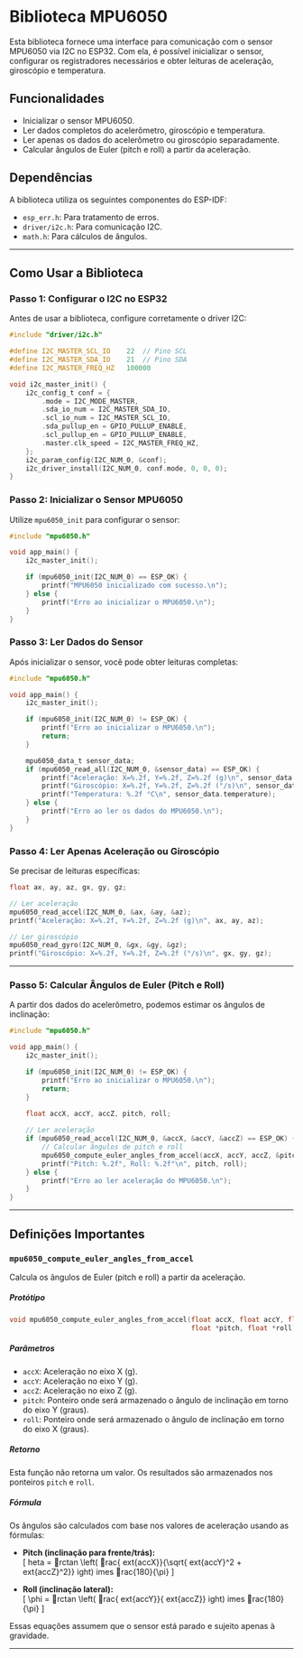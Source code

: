 # Biblioteca MPU6050

Esta biblioteca fornece uma interface para comunicação com o sensor MPU6050 via I2C no ESP32. Com ela, é possível inicializar o sensor, configurar os registradores necessários e obter leituras de aceleração, giroscópio e temperatura.

## Funcionalidades
- Inicializar o sensor MPU6050.
- Ler dados completos do acelerômetro, giroscópio e temperatura.
- Ler apenas os dados do acelerômetro ou giroscópio separadamente.
- Calcular ângulos de Euler (pitch e roll) a partir da aceleração.

## Dependências
A biblioteca utiliza os seguintes componentes do ESP-IDF:
- `esp_err.h`: Para tratamento de erros.
- `driver/i2c.h`: Para comunicação I2C.
- `math.h`: Para cálculos de ângulos.

---

## Como Usar a Biblioteca

### Passo 1: Configurar o I2C no ESP32
Antes de usar a biblioteca, configure corretamente o driver I2C:

```c
#include "driver/i2c.h"

#define I2C_MASTER_SCL_IO    22  // Pino SCL
#define I2C_MASTER_SDA_IO    21  // Pino SDA
#define I2C_MASTER_FREQ_HZ   100000

void i2c_master_init() {
    i2c_config_t conf = {
        .mode = I2C_MODE_MASTER,
        .sda_io_num = I2C_MASTER_SDA_IO,
        .scl_io_num = I2C_MASTER_SCL_IO,
        .sda_pullup_en = GPIO_PULLUP_ENABLE,
        .scl_pullup_en = GPIO_PULLUP_ENABLE,
        .master.clk_speed = I2C_MASTER_FREQ_HZ,
    };
    i2c_param_config(I2C_NUM_0, &conf);
    i2c_driver_install(I2C_NUM_0, conf.mode, 0, 0, 0);
}
```

### Passo 2: Inicializar o Sensor MPU6050
Utilize `mpu6050_init` para configurar o sensor:

```c
#include "mpu6050.h"

void app_main() {
    i2c_master_init();

    if (mpu6050_init(I2C_NUM_0) == ESP_OK) {
        printf("MPU6050 inicializado com sucesso.\n");
    } else {
        printf("Erro ao inicializar o MPU6050.\n");
    }
}
```

### Passo 3: Ler Dados do Sensor
Após inicializar o sensor, você pode obter leituras completas:

```c
#include "mpu6050.h"

void app_main() {
    i2c_master_init();

    if (mpu6050_init(I2C_NUM_0) != ESP_OK) {
        printf("Erro ao inicializar o MPU6050.\n");
        return;
    }

    mpu6050_data_t sensor_data;
    if (mpu6050_read_all(I2C_NUM_0, &sensor_data) == ESP_OK) {
        printf("Aceleração: X=%.2f, Y=%.2f, Z=%.2f (g)\n", sensor_data.accel_x, sensor_data.accel_y, sensor_data.accel_z);
        printf("Giroscópio: X=%.2f, Y=%.2f, Z=%.2f (°/s)\n", sensor_data.gyro_x, sensor_data.gyro_y, sensor_data.gyro_z);
        printf("Temperatura: %.2f °C\n", sensor_data.temperature);
    } else {
        printf("Erro ao ler os dados do MPU6050.\n");
    }
}
```

### Passo 4: Ler Apenas Aceleração ou Giroscópio
Se precisar de leituras específicas:

```c
float ax, ay, az, gx, gy, gz;

// Ler aceleração
mpu6050_read_accel(I2C_NUM_0, &ax, &ay, &az);
printf("Aceleração: X=%.2f, Y=%.2f, Z=%.2f (g)\n", ax, ay, az);

// Ler giroscópio
mpu6050_read_gyro(I2C_NUM_0, &gx, &gy, &gz);
printf("Giroscópio: X=%.2f, Y=%.2f, Z=%.2f (°/s)\n", gx, gy, gz);
```

---

### Passo 5: Calcular Ângulos de Euler (Pitch e Roll)
A partir dos dados do acelerômetro, podemos estimar os ângulos de inclinação:

```c
#include "mpu6050.h"

void app_main() {
    i2c_master_init();

    if (mpu6050_init(I2C_NUM_0) != ESP_OK) {
        printf("Erro ao inicializar o MPU6050.\n");
        return;
    }

    float accX, accY, accZ, pitch, roll;
    
    // Ler aceleração
    if (mpu6050_read_accel(I2C_NUM_0, &accX, &accY, &accZ) == ESP_OK) {
        // Calcular ângulos de pitch e roll
        mpu6050_compute_euler_angles_from_accel(accX, accY, accZ, &pitch, &roll);
        printf("Pitch: %.2f°, Roll: %.2f°\n", pitch, roll);
    } else {
        printf("Erro ao ler aceleração do MPU6050.\n");
    }
}
```

---

## Definições Importantes

### `mpu6050_compute_euler_angles_from_accel`
Calcula os ângulos de Euler (pitch e roll) a partir da aceleração.

##### Protótipo
```c
void mpu6050_compute_euler_angles_from_accel(float accX, float accY, float accZ,
                                             float *pitch, float *roll);
```

##### Parâmetros
- `accX`: Aceleração no eixo X (g).
- `accY`: Aceleração no eixo Y (g).
- `accZ`: Aceleração no eixo Z (g).
- `pitch`: Ponteiro onde será armazenado o ângulo de inclinação em torno do eixo Y (graus).
- `roll`: Ponteiro onde será armazenado o ângulo de inclinação em torno do eixo X (graus).

##### Retorno
Esta função não retorna um valor. Os resultados são armazenados nos ponteiros `pitch` e `roll`.

##### Fórmula
Os ângulos são calculados com base nos valores de aceleração usando as fórmulas:

- **Pitch (inclinação para frente/trás):**  
  \[ 	heta = rctan \left( rac{	ext{accX}}{\sqrt{	ext{accY}^2 + 	ext{accZ}^2}} 
ight) 	imes rac{180}{\pi} \]

- **Roll (inclinação lateral):**  
  \[ \phi = rctan \left( rac{	ext{accY}}{	ext{accZ}} 
ight) 	imes rac{180}{\pi} \]

Essas equações assumem que o sensor está parado e sujeito apenas à gravidade.

---


